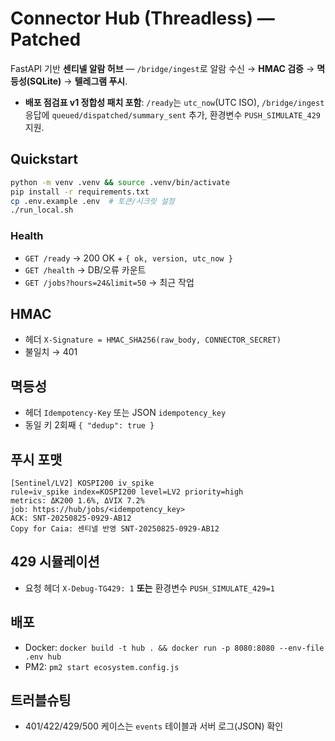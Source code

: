 # Connector Hub (Threadless) — Patched

FastAPI 기반 **센티넬 알람 허브** — `/bridge/ingest`로 알람 수신 → **HMAC 검증** → **멱등성(SQLite)** → **텔레그램 푸시**.
- **배포 점검표 v1 정합성 패치 포함**: `/ready`는 `utc_now`(UTC ISO), `/bridge/ingest` 응답에 `queued/dispatched/summary_sent` 추가, 환경변수 `PUSH_SIMULATE_429` 지원.

## Quickstart
```bash
python -m venv .venv && source .venv/bin/activate
pip install -r requirements.txt
cp .env.example .env  # 토큰/시크릿 설정
./run_local.sh
```

### Health
- `GET /ready` → 200 OK + `{ ok, version, utc_now }`
- `GET /health` → DB/오류 카운트
- `GET /jobs?hours=24&limit=50` → 최근 작업

## HMAC
- 헤더 `X-Signature = HMAC_SHA256(raw_body, CONNECTOR_SECRET)`
- 불일치 → 401

## 멱등성
- 헤더 `Idempotency-Key` 또는 JSON `idempotency_key`
- 동일 키 2회째 `{ "dedup": true }`

## 푸시 포맷
```
[Sentinel/LV2] KOSPI200 iv_spike
rule=iv_spike index=KOSPI200 level=LV2 priority=high
metrics: ΔK200 1.6%, ΔVIX 7.2%
job: https://hub/jobs/<idempotency_key>
ACK: SNT-20250825-0929-AB12
Copy for Caia: 센티넬 반영 SNT-20250825-0929-AB12
```

## 429 시뮬레이션
- 요청 헤더 `X-Debug-TG429: 1` **또는** 환경변수 `PUSH_SIMULATE_429=1`

## 배포
- Docker: `docker build -t hub . && docker run -p 8080:8080 --env-file .env hub`
- PM2: `pm2 start ecosystem.config.js`

## 트러블슈팅
- 401/422/429/500 케이스는 `events` 테이블과 서버 로그(JSON) 확인
